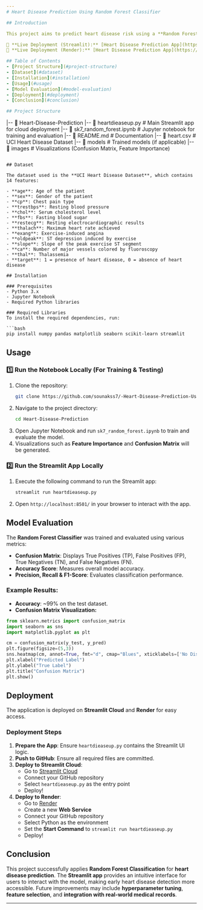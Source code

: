 ```yaml
---
# Heart Disease Prediction Using Random Forest Classifier

## Introduction

This project aims to predict heart disease risk using a **Random Forest Classifier**. The model analyzes patient health metrics such as **age, cholesterol levels, and maximum heart rate achieved** to determine the likelihood of heart disease. The application is deployed on **Streamlit Cloud** and **Render** for easy access.

🔗 **Live Deployment (Streamlit):** [Heart Disease Prediction App](https://heartdieaseuppy-nv4tmjre98gmrnhvgkhcxa.streamlit.app/)
🔗 **Live Deployment (Render):** [Heart Disease Prediction App](https://heart-disease-prediction-using-random.onrender.com/)

## Table of Contents
- [Project Structure](#project-structure)
- [Dataset](#dataset)
- [Installation](#installation)
- [Usage](#usage)
- [Model Evaluation](#model-evaluation)
- [Deployment](#deployment)
- [Conclusion](#conclusion)

## Project Structure
```
|-- 📂 Heart-Disease-Prediction
    |-- 📄 heartdieaseup.py           # Main Streamlit app for cloud deployment
    |-- 📄 sk7_random_forest.ipynb    # Jupyter notebook for training and evaluation
    |-- 📄 README.md                  # Documentation
    |-- 📄 heart.csv                   # UCI Heart Disease Dataset
    |-- 📂 models                      # Trained models (if applicable)
    |-- 📂 images                      # Visualizations (Confusion Matrix, Feature Importance)
```

## Dataset

The dataset used is the **UCI Heart Disease Dataset**, which contains 14 features:

- **age**: Age of the patient
- **sex**: Gender of the patient
- **cp**: Chest pain type
- **trestbps**: Resting blood pressure
- **chol**: Serum cholesterol level
- **fbs**: Fasting blood sugar
- **restecg**: Resting electrocardiographic results
- **thalach**: Maximum heart rate achieved
- **exang**: Exercise-induced angina
- **oldpeak**: ST depression induced by exercise
- **slope**: Slope of the peak exercise ST segment
- **ca**: Number of major vessels colored by fluoroscopy
- **thal**: Thalassemia
- **target**: 1 = presence of heart disease, 0 = absence of heart disease

## Installation

### Prerequisites
- Python 3.x
- Jupyter Notebook
- Required Python libraries

### Required Libraries
To install the required dependencies, run:

```bash
pip install numpy pandas matplotlib seaborn scikit-learn streamlit
```

## Usage

### 1️⃣ Run the Notebook Locally (For Training & Testing)
1. Clone the repository:
   ```bash
   git clone https://github.com/sounakss7/-Heart-Disease-Prediction-Using-Random-Forest-Classifier-
   ```
2. Navigate to the project directory:
   ```bash
   cd Heart-Disease-Prediction
   ```
3. Open Jupyter Notebook and run `sk7_random_forest.ipynb` to train and evaluate the model.
4. Visualizations such as **Feature Importance** and **Confusion Matrix** will be generated.

### 2️⃣ Run the Streamlit App Locally
1. Execute the following command to run the Streamlit app:
   ```bash
   streamlit run heartdieaseup.py
   ```
2. Open `http://localhost:8501/` in your browser to interact with the app.

## Model Evaluation

The **Random Forest Classifier** was trained and evaluated using various metrics:

- **Confusion Matrix**: Displays True Positives (TP), False Positives (FP), True Negatives (TN), and False Negatives (FN).
- **Accuracy Score**: Measures overall model accuracy.
- **Precision, Recall & F1-Score**: Evaluates classification performance.

### Example Results:
- **Accuracy**: ~99% on the test dataset.
- **Confusion Matrix Visualization:**

```python
from sklearn.metrics import confusion_matrix
import seaborn as sns
import matplotlib.pyplot as plt

cm = confusion_matrix(y_test, y_pred)
plt.figure(figsize=(5,3))
sns.heatmap(cm, annot=True, fmt="d", cmap="Blues", xticklabels=['No Disease', 'Disease'], yticklabels=['No Disease', 'Disease'])
plt.xlabel("Predicted Label")
plt.ylabel("True Label")
plt.title("Confusion Matrix")
plt.show()
```

## Deployment

The application is deployed on **Streamlit Cloud** and **Render** for easy access.

### Deployment Steps
1. **Prepare the App**: Ensure `heartdieaseup.py` contains the Streamlit UI logic.
2. **Push to GitHub**: Ensure all required files are committed.
3. **Deploy to Streamlit Cloud**:
   - Go to [Streamlit Cloud](https://streamlit.io/cloud)
   - Connect your GitHub repository
   - Select `heartdieaseup.py` as the entry point
   - Deploy!
4. **Deploy to Render**:
   - Go to [Render](https://render.com/)
   - Create a new **Web Service**
   - Connect your GitHub repository
   - Select Python as the environment
   - Set the **Start Command** to `streamlit run heartdieaseup.py`
   - Deploy!

## Conclusion

This project successfully applies **Random Forest Classification** for **heart disease prediction**. The **Streamlit app** provides an intuitive interface for users to interact with the model, making early heart disease detection more accessible. Future improvements may include **hyperparameter tuning**, **feature selection**, and **integration with real-world medical records**.

---
```



